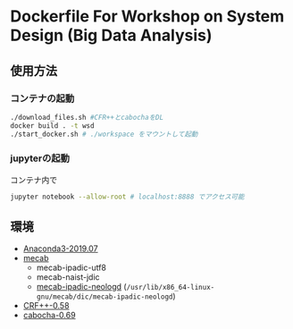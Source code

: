 # Dockerfile For Workshop on System Design (Big Data Analysis)



## 使用方法

### コンテナの起動

```bash
./download_files.sh #CFR++とcabochaをDL
docker build . -t wsd
./start_docker.sh # ./workspace をマウントして起動
```



### jupyterの起動

コンテナ内で

```bash
jupyter notebook --allow-root # localhost:8888 でアクセス可能
```



## 環境

- [Anaconda3-2019.07](https://www.anaconda.com)
- [mecab](https://taku910.github.io/mecab/)
  - mecab-ipadic-utf8
  - mecab-naist-jdic
  - [mecab-ipadic-neologd](https://github.com/neologd/mecab-ipadic-neologd) (`/usr/lib/x86_64-linux-gnu/mecab/dic/mecab-ipadic-neologd`)
- [CRF++-0.58](https://taku910.github.io/crfpp/)
- [cabocha-0.69](https://taku910.github.io/cabocha/)
